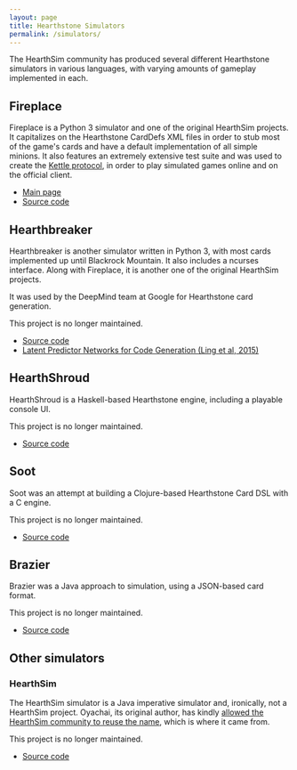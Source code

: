 ```yaml
---
layout: page
title: Hearthstone Simulators
permalink: /simulators/
---
```


The HearthSim community has produced several different Hearthstone simulators
in various languages, with varying amounts of gameplay implemented in each.


## Fireplace

Fireplace is a Python 3 simulator and one of the original HearthSim projects.
It capitalizes on the Hearthstone CardDefs XML files in order to stub most of
the game's cards and have a default implementation of all simple minions.
It also features an extremely extensive test suite and was used to create
the [Kettle protocol](/kettle/), in order to play simulated games online and
on the official client.

* [Main page](/fireplace/)
* [Source code](https://github.com/jleclanche/fireplace)


## Hearthbreaker

Hearthbreaker is another simulator written in Python 3, with most cards implemented
up until Blackrock Mountain. It also includes a ncurses interface.
Along with Fireplace, it is another one of the original HearthSim projects.

It was used by the DeepMind team at Google for Hearthstone card generation.

This project is no longer maintained.

* [Source code](https://github.com/danielyule/hearthbreaker)
* [Latent Predictor Networks for Code Generation (Ling et al, 2015)](http://arxiv.org/pdf/1603.06744.pdf)


## HearthShroud

HearthShroud is a Haskell-based Hearthstone engine, including a playable console UI.

This project is no longer maintained.

* [Source code](https://github.com/thomaseding/hearthshroud)


## Soot

Soot was an attempt at building a Clojure-based Hearthstone Card DSL with a C engine.

This project is no longer maintained.

* [Source code](https://github.com/mischanix/soot)


## Brazier

Brazier was a Java approach to simulation, using a JSON-based card format.

This project is no longer maintained.

* [Source code](https://github.com/HearthSim/Brazier)


## Other simulators

### HearthSim

The HearthSim simulator is a Java imperative simulator and, ironically, not a
HearthSim project. Oyachai, its original author, has kindly
[allowed the HearthSim community to reuse the name](https://github.com/oyachai/HearthSim/issues/38),
which is where it came from.

This project is no longer maintained.

* [Source code](https://github.com/oyachai/HearthSim)
